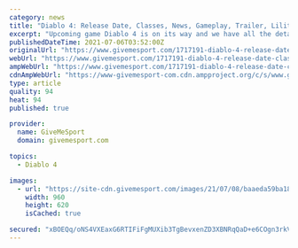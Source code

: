```yaml
---
category: news
title: "Diablo 4: Release Date, Classes, News, Gameplay, Trailer, Lilith and Everything You Need To Know"
excerpt: "Upcoming game Diablo 4 is on its way and we have all the details you need to know before its release here. The dungeon crawler action role-playing game is part of the great Diablo franchise and ..."
publishedDateTime: 2021-07-06T03:52:00Z
originalUrl: "https://www.givemesport.com/1717191-diablo-4-release-date-classes-news-gameplay-trailer-lilith-and-everything-you-need-to-know"
webUrl: "https://www.givemesport.com/1717191-diablo-4-release-date-classes-news-gameplay-trailer-lilith-and-everything-you-need-to-know"
ampWebUrl: "https://www.givemesport.com/1717191-diablo-4-release-date-classes-news-gameplay-trailer-lilith-and-everything-you-need-to-know?amp"
cdnAmpWebUrl: "https://www-givemesport-com.cdn.ampproject.org/c/s/www.givemesport.com/1717191-diablo-4-release-date-classes-news-gameplay-trailer-lilith-and-everything-you-need-to-know?amp"
type: article
quality: 94
heat: 94
published: true

provider:
  name: GiveMeSport
  domain: givemesport.com

topics:
  - Diablo 4

images:
  - url: "https://site-cdn.givemesport.com/images/21/07/08/baaeda59ba18990da0a3e6d708ab849d/960.jpg"
    width: 960
    height: 620
    isCached: true

secured: "xBOEQq/oNS4VXEaxG6RTIFiFgMUXib3TgBevxenZD3XBNRqQaD+e6COgn3rkVTXCMTLCwGggYPoiGwbSiEYrVogeta7tHAvZ6t1MWVrU5mFDFGvyXkRNfXCFXgFUB57boDMvt8tbIi3SW8M1UdWq4xDXA+BwnxHzah9fqlIx5zcMVZKbL80ODBrHshtAU2UpbvSwAiaoQk6fUK16MRV+tIMYzP3cYFQw7mYeyogQ/wbFw/548UTtvDhCmSFvVMS9k1MG9VRQ+PlFKdKN6xjOoWO1pWBuzObdheyw/EUnwlb6G6pO3necyfOjqX5pOmUGIVTd5wT+Vm5iSlUCu1DTEKc/WLpUVFj3UxihU2Ecij8=;SBXqjvjHl3lOrdV7G4YmXg=="
---
```


